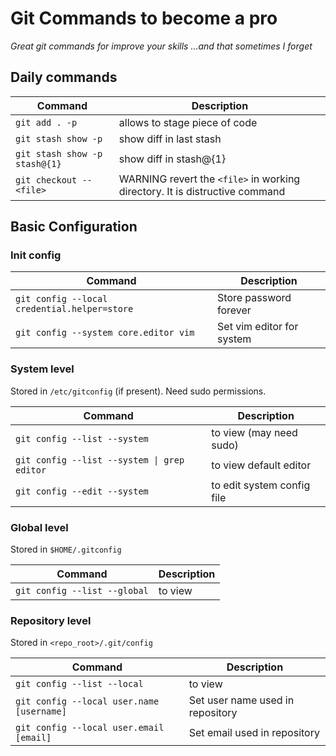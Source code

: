 Git Commands to become a pro
============
_Great git commands for improve your skills ...and that sometimes I forget_

## Daily commands
| Command | Description |
| ------- | ----------- |
|`git add . -p`| allows to stage piece of code |
|`git stash show -p` | show diff in last stash|
|`git stash show -p stash@{1}` | show diff in stash@{1}|
|`git checkout -- <file>`| WARNING revert the `<file>` in working directory. It is distructive command |

## Basic Configuration

### Init config

| Command | Description |
| ------- | ----------- |
| `git config --local credential.helper=store` | Store password forever |
| `git config --system core.editor vim` | Set vim editor for system |

### System level

Stored in `/etc/gitconfig` (if present). Need sudo permissions.

| Command | Description |
| ------- | ----------- |
| `git config --list --system` | to view (may need sudo) |
| `git config --list --system \| grep editor` | to view default editor |
| `git config --edit --system` | to edit system config file |


### Global level

Stored in `$HOME/.gitconfig`

| Command | Description |
| ------- | ----------- |
| `git config --list --global` | to view |


### Repository level

Stored in `<repo_root>/.git/config`

| Command | Description |
| ------- | ----------- |
| `git config --list --local` | to view |
| `git config --local user.name [username]` | Set user name used in repository |
| `git config --local user.email [email]` | Set email used in repository |
